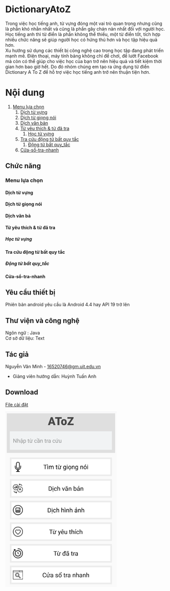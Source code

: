 # DictionaryAtoZ
Trong việc học tiếng anh, từ vựng đóng một vai trò quan trọng nhưng cũng là phần khó nhằn nhất và cũng là phần gây chán nản nhất đối với người học. Học tiếng anh thì từ điển là phần không thể thiếu, một từ điển tốt, tích hợp nhiều chức năng sẽ giúp người học có hứng thú hơn và học tập hiệu quả hơn.                                                                                                
Xu hướng sử dụng các thiết bị công nghệ cao trong học tập đang phát triển mạnh mẽ. Điện thoại, máy tính bảng không chỉ để chơi, để lướt Facebook mà còn có thể giúp cho việc học của bạn trở nên hiệu quả và tiết kiệm thời gian hơn bao giờ hết. Do đó nhóm chúng em tạo ra ứng dụng từ điển Dictionary A To Z để hỗ trợ việc học tiếng anh trở nên thuận tiện hơn.
# Nội dung
   1. [Menu lựa chọn](#Menu-lựa-chọn)
      1. [Dịch từ vựng](#Dịch-từ-vựng)
      1. [Dịch từ giọng nói](#Dịch-từ-giọng-nói)
      1. [Dịch văn bản](#Dịch-văn-bản)
      1. [Từ yêu thích & từ đã tra](#Từ-yêu-thích-&-Từ-đã-tra)
         1. [Học từ vựng](#Học-từ-vưng)
      1. [Tra cứu động từ bất quy tắc](#Tra-cứu-động-từ-bất-quy-tắc)
         1. [Động từ bất quy_tắc](#Động-từ-bất-quy-tắc)
      1. [Cửa-sổ-tra-nhanh](#Cửa-sổ-tra-nhanh)
   
## Chức năng
   ### Menu lựa chọn
   #### Dịch từ vựng
   #### Dịch từ giọng nói
   #### Dịch văn bả
   #### Từ yêu thích & từ đã tra
   ##### Học từ vựng
   #### Tra cứu động từ bất quy tắc
   ##### Động từ bất quy_tắc
   #### Cửa-sổ-tra-nhanh
## Yêu cầu thiết bị
Phiên bản android yêu cầu là Android 4.4 hay API 19 trở lên
## Thư viện và công nghệ
Ngôn ngữ : Java                                                                                                                         
Cơ sở dữ liệu: Text
## Tác giả
Nguyễn Văn Minh - 16520746@gm.uit.edu.vn
* Giảng viên hướng dẫn: Huỳnh Tuấn Anh
## Download
[File cài đặt](https://drive.google.com/file/d/1UBkDtACueSeBQRx7hHgeaRqLskix7Yna/view?usp=sharing)


![alt text](https://github.com/minilog/Picture/blob/master/1.Giao%20di%E1%BB%87n%20Menu%20l%E1%BB%B1a%20ch%E1%BB%8Dn.png)

